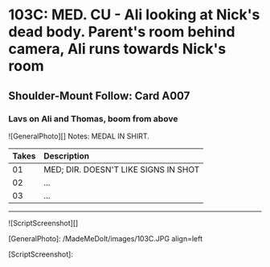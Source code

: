 # 103C: MED. CU - Ali looking at Nick's dead body. Parent's room behind camera, Ali runs towards Nick's room

## Shoulder-Mount Follow: Card A007

### Lavs on Ali and Thomas, boom from above

![GeneralPhoto][]
Notes: MEDAL IN SHIRT.

| Takes | Description |
|:---|:----|
| 01 | MED; DIR. DOESN'T LIKE SIGNS IN SHOT |
| 02 | ... |
| 03 | ... |

----

![ScriptScreenshot][]


[GeneralPhoto]:  /MadeMeDoIt/images/103C.JPG align=left

[ScriptScreenshot]: 